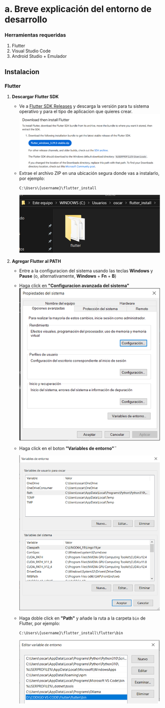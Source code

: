 # a. Breve explicación del entorno de desarrollo
### Herramientas requeridas
<ol>
    <li>Flutter</li>
    <li>Visual Studio Code </li>
    <li>Android Studio + Emulador</li>
</ol>

## Instalacion
### **Flutter**

1. **Descargar Flutter SDK**  
   - Ve a [Flutter SDK Releases](https://docs.flutter.dev/get-started/install) y descarga la versión para tu sistema operativo y para el tipo de aplicacion que quieres crear.
        ![Descargar flutter](../imgs/descargar_flutter.png)
   - Extrae el archivo ZIP en una ubicación segura donde vas a instalarlo, por ejemplo:  
     ```bash
     C:\Users\{username}\flutter_install
     ```
        ![Extraer Flutter](../imgs/extract_flutter.png)

2. **Agregar Flutter al PATH**
   - Entre a la configuracion del sistema usando las teclas **Windows** y **Pause** (o, alternativamente, **Windows** + **Fn** + **B**)
   - Haga click en **"Configuracion avanzada del sistema"**
        ![Configuraciones avanzadas del sistema](../imgs/configuracion_avanzada.png)
        
   - Haga click en el boton **"Variables de entorno"¨**

        ![Configuracion de Variables](../imgs/variables_entorno.png)
   - Haga doble click en **"Path"** y añade la ruta a la carpeta `bin` de Flutter, por ejemplo:  
     ```bash
     C:\Users\{username}\flutter_install\flutter\bin
     ```
        ![Añadir Path](../imgs/path.png)

